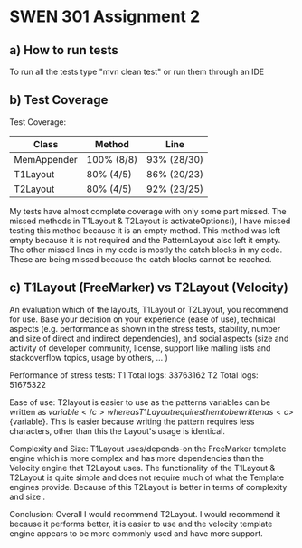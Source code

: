 # SWEN 301 Assignment 2

## a) How to run tests
To run all the tests type "mvn clean test" or run them through an IDE

## b) Test Coverage

Test Coverage:

|Class|Method|Line|
|---|---|---|
|MemAppender|100% (8/8)|93% (28/30)|
|T1Layout|80% (4/5)|86% (20/23)|
|T2Layout|80% (4/5)|92% (23/25) |

My tests have almost complete coverage with only some part missed. The missed methods in T1Layout & T2Layout is activateOptions(), I have missed testing this method because it is an empty method.
This method was left empty because it is not required and the PatternLayout also left it empty.
The other missed lines in my code is mostly the catch blocks in my code. These are being missed because the catch blocks cannot be reached.

## c) T1Layout (FreeMarker) vs T2Layout (Velocity)
An evaluation which of the layouts, T1Layout or T2Layout, you recommend for use. Base your decision on your experience (ease of use), technical aspects (e.g. performance as shown in the stress tests, stability, number and size of direct and indirect dependencies), and social aspects (size and activity of developer community, license, support like mailing lists and stackoverflow topics, usage by others, … ) 

Performance of stress tests:
T1 Total logs: 33763162
T2 Total logs: 51675322

Ease of use:
T2layout is easier to use as the patterns variables can be written as <c>$variable</c> whereas T1Layout requires them to be written as <c>${variable}</c>. This is easier because writing the pattern requires less characters, other than this the Layout's usage is identical.

Complexity and Size:
T1Layout uses/depends-on the FreeMarker template engine which is more complex and has more dependencies than the Velocity engine that T2Layout uses. The functionality of the T1Layout & T2Layout is quite simple and does not require much of what the Template engines provide.
Because of this T2Layout is better in terms of complexity and size .

Conclusion:
Overall I would recommend T2Layout. I would recommend it because it performs better, it is easier to use and the velocity template engine appears to be more commonly used and have more support.
